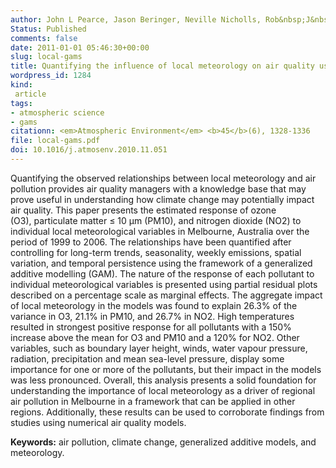 ```yaml
---
author: John L Pearce, Jason Beringer, Neville Nicholls, Rob&nbsp;J&nbsp;Hyndman, Nigel J Tapper
Status: Published
comments: false
date: 2011-01-01 05:46:30+00:00
slug: local-gams
title: Quantifying the influence of local meteorology on air quality using generalized additive modelling
wordpress_id: 1284
kind:
 article
tags:
- atmospheric science
- gams
citationn: <em>Atmospheric Environment</em> <b>45</b>(6), 1328-1336
file: local-gams.pdf
doi: 10.1016/j.atmosenv.2010.11.051
---
```



Quantifying the observed relationships between local meteorology and air pollution provides air quality managers with a knowledge base that may prove useful in understanding how climate change may potentially impact air quality. This paper presents the estimated response of ozone (O3), particulate matter ≤ 10 μm (PM10), and nitrogen dioxide (NO2) to individual local meteorological variables in Melbourne, Australia over the period of 1999 to 2006. The relationships have been quantified after controlling for long-term trends, seasonality, weekly emissions, spatial variation, and temporal persistence using the framework of a generalized additive modelling (GAM). The nature of the response of each pollutant to individual meteorological variables is presented using partial residual plots described on a percentage scale as marginal effects. The aggregate impact of local meteorology in the models was found to explain 26.3% of the variance in O3, 21.1% in PM10, and 26.7% in NO2. High temperatures resulted in strongest positive response for all pollutants with a 150% increase above the mean for O3 and PM10 and a 120% for NO2. Other variables, such as boundary layer height, winds, water vapour pressure, radiation, precipitation and mean sea-level pressure, display some importance for one or more of the pollutants, but their impact in the models was less pronounced. Overall, this analysis presents a solid foundation for understanding the importance of local meteorology as a driver of regional air pollution in Melbourne in a framework that can be applied in other regions. Additionally, these results can be used to corroborate findings from studies using numerical air quality models.

**Keywords:** air pollution, climate change, generalized additive models, and meteorology.

